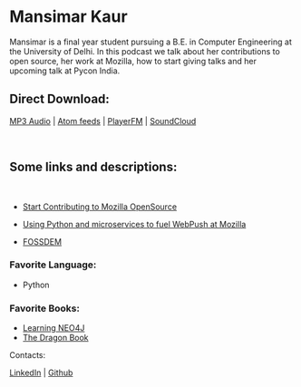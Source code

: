 # Mansimar Kaur

Mansimar is a final year student pursuing a B.E. in Computer Engineering at the University of Delhi. In this podcast we talk about her contributions to open source, her work at Mozilla, how to start giving talks and her upcoming talk at Pycon India.

## Direct Download:
[MP3 Audio](https://flawcode.com/static/audio/9.mp3) | [Atom feeds](https://flawcode.com/atom.rss) | [PlayerFM](https://player.fm/series/flawcode-1263695) | [SoundCloud](https://soundcloud.com/flawcode)

&nbsp;

## Some links and descriptions:

&nbsp;

- [Start Contributing to Mozilla OpenSource](https://developer.mozilla.org/en-US/docs/Mozilla/Developer_guide/Introduction)

- [Using Python and microservices to fuel WebPush at Mozilla](https://in.pycon.org/cfp/2017/proposals/using-python-and-microservices-to-fuel-webpush-at-mozilla~b6KNd/)

- [FOSSDEM](https://archive.fosdem.org/2017/schedule/speaker/mansimar_kaur/)


### Favorite Language:

* Python

### Favorite Books:
	
- [Learning NEO4J](https://neo4j.com/learning-neo4j-book/)
- [The Dragon Book](https://en.wikipedia.org/wiki/Compilers:_Principles,_Techniques,_and_Tools)

Contacts:

[LinkedIn](https://in.linkedin.com/in/mansimarkaur) | [Github](https://github.com/mansimarkaur)

&nbsp;&nbsp;&nbsp;&nbsp;

